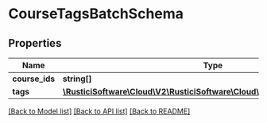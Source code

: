 # CourseTagsBatchSchema

## Properties
Name | Type | Description | Notes
------------ | ------------- | ------------- | -------------
**course_ids** | **string[]** |  | 
**tags** | [**\RusticiSoftware\Cloud\V2\RusticiSoftware\Cloud\V2\Model\TagPostSchema**](TagPostSchema.md) |  | 

[[Back to Model list]](../README.md#documentation-for-models) [[Back to API list]](../README.md#documentation-for-api-endpoints) [[Back to README]](../README.md)


